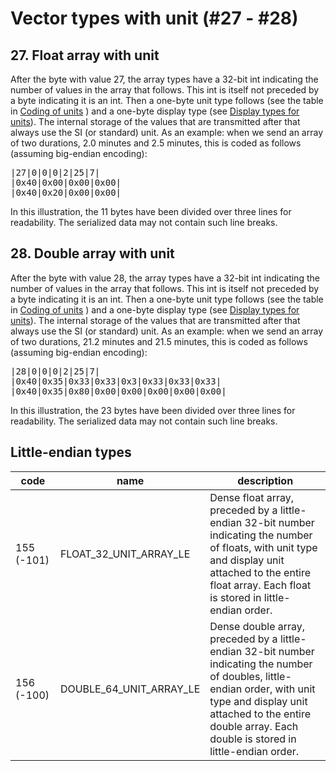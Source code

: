 # Vector types with unit (#27 - #28)

## 27. Float array with unit

After the byte with value 27, the array types have a 32-bit int indicating the number of values in the array that follows. This int is itself not preceded by a byte indicating it is an int. Then a one-byte unit type follows (see the table in [Coding of units](../coding-units) ) and a one-byte display type (see  [Display types for units](../display-types)). The internal storage of the values that are transmitted after that always use the SI (or standard) unit. As an example: when we send an array of two durations, 2.0 minutes and 2.5 minutes, this is coded as follows (assuming big-endian encoding):

<pre>
|27|0|0|0|2|25|7|
|0x40|0x00|0x00|0x00|
|0x40|0x20|0x00|0x00|
</pre>

In this illustration, the 11 bytes have been divided over three lines for readability. The serialized data may not contain such line breaks.


## 28. Double array with unit

After the byte with value 28, the array types have a 32-bit int indicating the number of values in the array that follows. This int is itself not preceded by a byte indicating it is an int. Then a one-byte unit type follows (see the table in [Coding of units](../coding-units) ) and a one-byte display type (see  [Display types for units](../display-types)). The internal storage of the values that are transmitted after that always use the SI (or standard) unit. As an example: when we send an array of two durations, 21.2 minutes and 21.5 minutes, this is coded as follows (assuming big-endian encoding):

<pre>
|28|0|0|0|2|25|7|
|0x40|0x35|0x33|0x33|0x3|0x33|0x33|0x33|
|0x40|0x35|0x80|0x00|0x00|0x00|0x00|0x00|
</pre>

In this illustration, the 23 bytes have been divided over three lines for readability. The serialized data may not contain such line breaks.


## Little-endian types

| code | name | description |
| ------ | ------- | -------------- |
| 155 (-101) | FLOAT_32_UNIT_ARRAY_LE | Dense float array, preceded by a little-endian 32-bit number indicating the number of floats, with unit type and display unit attached to the entire float array. Each float is stored in little-endian order. |
| 156 (-100) | DOUBLE_64_UNIT_ARRAY_LE | Dense double array, preceded by a little-endian 32-bit number indicating the number of doubles, little-endian order, with unit type and display unit attached to the entire double array. Each double is stored in little-endian order. |
